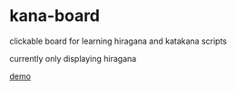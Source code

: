 # kana-board
clickable board for learning hiragana and katakana scripts

currently only displaying hiragana

[demo](https://dfirebaugh.github.io/kana-board/) 